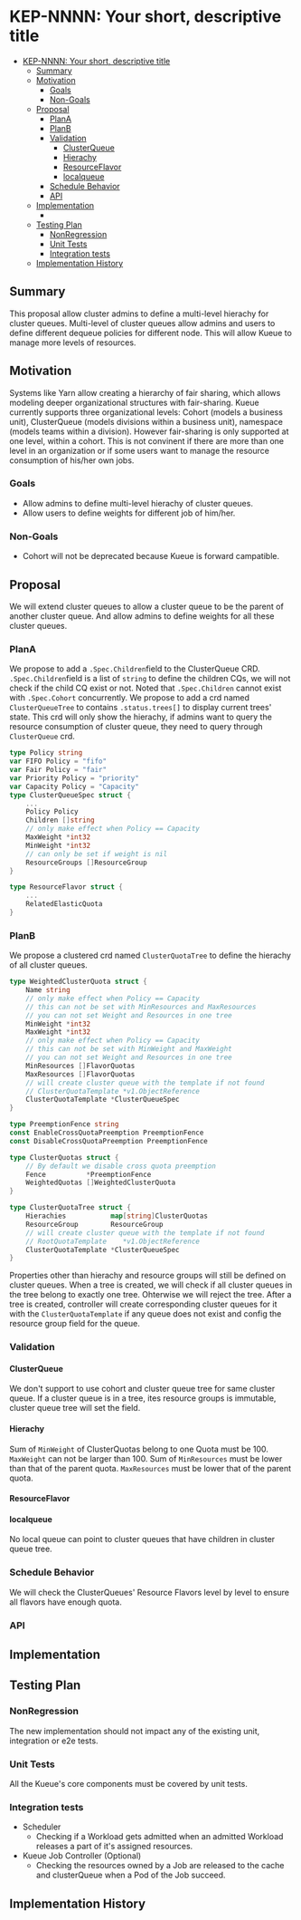 # KEP-NNNN: Your short, descriptive title

<!--
This is the title of your KEP. Keep it short, simple, and descriptive. A good
title can help communicate what the KEP is and should be considered as part of
any review.
-->

<!--
A table of contents is helpful for quickly jumping to sections of a KEP and for
highlighting any additional information provided beyond the standard KEP
template.

Ensure the TOC is wrapped with
  <code>&lt;!-- toc --&rt;&lt;!-- /toc --&rt;</code>
tags, and then generate with `hack/update-toc.sh`.
-->

<!-- toc -->
- [KEP-NNNN: Your short, descriptive title](#kep-nnnn-your-short-descriptive-title)
  - [Summary](#summary)
  - [Motivation](#motivation)
    - [Goals](#goals)
    - [Non-Goals](#non-goals)
  - [Proposal](#proposal)
    - [PlanA](#plana)
    - [PlanB](#planb)
    - [Validation](#validation)
      - [ClusterQueue](#clusterqueue)
      - [Hierachy](#hierachy)
      - [ResourceFlavor](#resourceflavor)
      - [localqueue](#localqueue)
    - [Schedule Behavior](#schedule-behavior)
    - [API](#api)
  - [Implementation](#implementation)
    - [](#)
  - [Testing Plan](#testing-plan)
    - [NonRegression](#nonregression)
    - [Unit Tests](#unit-tests)
    - [Integration tests](#integration-tests)
  - [Implementation History](#implementation-history)
<!-- /toc -->

## Summary
This proposal allow cluster admins to define a multi-level hierachy for cluster queues. Multi-level of cluster queues allow admins and users to define different dequeue policies for different node. This will allow Kueue to manage more levels of resources.
## Motivation
Systems like Yarn allow creating a hierarchy of fair sharing, which allows modeling deeper organizational structures with fair-sharing.
Kueue currently supports three organizational levels: Cohort (models a business unit), ClusterQueue (models divisions within a business unit), namespace (models teams within a division). However fair-sharing is only supported at one level, within a cohort. This is not convinent if there are more than one level in an organization or if some users want to manage the resource consumption of his/her own jobs.
### Goals

- Allow admins to define multi-level hierachy of cluster queues.
- Allow users to define weights for different job of him/her. 
### Non-Goals

-  Cohort will not be deprecated because Kueue is forward campatible.
## Proposal
We will extend cluster queues to allow a cluster queue to be the parent of another cluster queue. And allow admins to define weights for all these cluster queues.
### PlanA
We propose to add a `.Spec.Children`field to the ClusterQueue CRD. `.Spec.Children`field is a list of `string` to define the children CQs, we will not check if the child CQ exist or not. Noted that `.Spec.Children` cannot exist with `.Spec.Cohort` concurrently.
We propose to add a crd named `ClusterQueueTree` to contains `.status.trees[]` to display current trees' state. This crd will only show the hierachy, if admins want to query the resource consumption of cluster queue, they need to query through `ClusterQueue` crd.
```go
type Policy string
var FIFO Policy = "fifo"
var Fair Policy = "fair"
var Priority Policy = "priority"
var Capacity Policy = "Capacity"
type ClusterQueueSpec struct {
	...
    Policy Policy
    Children []string
    // only make effect when Policy == Capacity
    MaxWeight *int32
    MinWeight *int32
    // can only be set if weight is nil
    ResourceGroups []ResourceGroup
}

type ResourceFlavor struct {
    ...
    RelatedElasticQuota
}
```
### PlanB
We propose a clustered crd named `ClusterQuotaTree` to define the hierachy of all cluster queues. 
```go
type WeightedClusterQuota struct {
    Name string
    // only make effect when Policy == Capacity
    // this can not be set with MinResources and MaxResources
    // you can not set Weight and Resources in one tree
    MinWeight *int32
    MaxWeight *int32
    // only make effect when Policy == Capacity
    // this can not be set with MinWeight and MaxWeight
    // you can not set Weight and Resources in one tree
    MinResources []FlavorQuotas
    MaxResources []FlavorQuotas
    // will create cluster queue with the template if not found
    // ClusterQuotaTemplate *v1.ObjectReference
    ClusterQuotaTemplate *ClusterQueueSpec
}

type PreemptionFence string
const EnableCrossQuotaPreemption PreemptionFence
const DisableCrossQuotaPreemption PreemptionFence

type ClusterQuotas struct {
    // By default we disable cross quota preemption
    Fence          *PreemptionFence
    WeightedQuotas []WeightedClusterQuota
}

type ClusterQuotaTree struct {
    Hierachies           map[string]ClusterQuotas
    ResourceGroup        ResourceGroup
    // will create cluster queue with the template if not found
    // RootQuotaTemplate    *v1.ObjectReference
    ClusterQuotaTemplate *ClusterQueueSpec
}
```
Properties other than hierachy and resource groups will still be defined on cluster queues. 
When a tree is created, we will check if all cluster queues in the tree belong to exactly one tree. Ohterwise we will reject the tree.
After a tree is created, controller will create corresponding cluster queues for it with the `ClusterQuotaTemplate` if any queue does not exist and config the resource group field for the queue. 
### Validation
#### ClusterQueue
We don't support to use cohort and cluster queue tree for same cluster queue.
If a cluster queue is in a tree, ites resource groups is immutable, cluster queue tree will set the field.
#### Hierachy
Sum of `MinWeight` of ClusterQuotas belong to one Quota must be 100. `MaxWeight` can not be larger than 100.
Sum of `MinResources` must be lower than that of the parent quota. `MaxResources` must be lower that of the parent quota.
#### ResourceFlavor 
#### localqueue
No local queue can point to cluster queues that have children in cluster queue tree.
### Schedule Behavior
We will check the ClusterQueues' Resource Flavors level by level to ensure all flavors have enough quota.
### API

## Implementation

### 

## Testing Plan

### NonRegression
The new implementation should not impact any of the existing unit, integration or e2e tests. 
### Unit Tests
All the Kueue's core components must be covered by unit tests.
### Integration tests

-  Scheduler 
   - Checking if a Workload gets admitted when an admitted Workload releases a part of it's assigned resources.
-  Kueue Job Controller (Optional) 
   - Checking the resources owned by a Job are released to the cache and clusterQueue when a Pod of the Job succeed.
## Implementation History